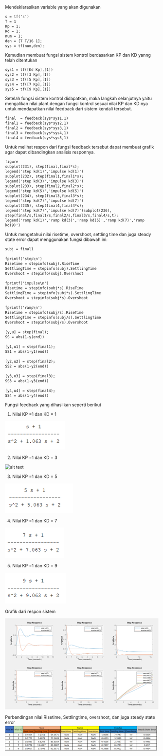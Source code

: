 Mendeklarasikan variable yang akan digunakan 

    s = tf('s')
    T = 1
    Kp = 1;
    Kd = 1;
    num = 1;
    den = [T T/16 1];
    sys = tf(num,den);

Kemudian membuat fungsi sistem kontrol berdasarkan KP dan KD yanng telah ditentukan

    sys1 = tf([Kd Kp],[1])
    sys2 = tf([3 Kp],[1])
    sys3 = tf([5 Kp],[1])
    sys4 = tf([7 Kp],[1])
    sys5 = tf([9 Kp],[1])

Setelah fungsi sistem kontrol didapatkan, maka langkah selanjutnya yaitu mengalikan nilai plant dengan fungsi kontrol sesuai nilai KP dan KD nya untuk mendapatkan nilai feedback dari sistem kendali tersebut. 

    final  = feedback(sys*sys1,1)
    final1 = feedback(sys*sys2,1)
    final2 = feedback(sys*sys3,1)
    final3 = feedback(sys*sys4,1)
    final4 = feedback(sys*sys5,1)



Untuk melihat respon dari fungsi feedback tersebut dapat membuat grafik agar dapat dibandingkan analisis responnya.

    figure
    subplot(231), step(final,final*s); 
    legend('step kd(1)','impulse kd(1)')
    subplot(232), step(final1,final1*s);
    legend('step kd(3)','impulse kd(3)')
    subplot(233), step(final2,final2*s);
    legend('step kd(5)','impulse kd(5)')
    subplot(234), step(final3,final3*s);
    legend('step kd(7)','impulse kd(7)')
    subplot(235), step(final4,final4*s);  
    legend('step kd(7)','impulse kd(7)')subplot(236), step(final/s,final1/s,final2/s,final3/s,final4/s,t); 
    legend('ramp kd(1)','ramp kd(3)','ramp kd(5)','ramp kd(7)','ramp kd(9)')

Untuk mengetahui nilai risetime, overshoot, settling time dan juga steady state error dapat menggunakan fungsi dibawah ini:

    subj = final1
    
    fprintf('step\n')
    Risetime = stepinfo(subj).RiseTime
    SettlingTime = stepinfo(subj).SettlingTime
    Overshoot = stepinfo(subj).Overshoot
    
    fprintf('impulse\n')
    Risetime = stepinfo(subj*s).RiseTime
    SettlingTime = stepinfo(subj*s).SettlingTime
    Overshoot = stepinfo(subj*s).Overshoot
    
    fprintf('ramp\n')
    Risetime = stepinfo(subj/s).RiseTime
    SettlingTime = stepinfo(subj/s).SettlingTime
    Overshoot = stepinfo(subj/s).Overshoot
    
    [y,u] = step(final);
    SS = abs(1-y(end))
    
    [y1,u1] = step(final1);
    SS1 = abs(1-y1(end))
    
    [y2,u2] = step(final2);
    SS2 = abs(1-y2(end))
    
    [y3,u3] = step(final3);
    SS3 = abs(1-y3(end))
    
    [y4,u4] = step(final4);
    SS4 = abs(1-y4(end))

Fungsi feedback yang dihasilkan seperti berikut 
1. Nilai KP =1  dan KD = 1

![alt text](feedback(KD1).png)

2. Nilai KP =1  dan KD = 3

![alt text]((KD3).png)

3. Nilai KP =1  dan KD = 5

![alt text](feedback(KD5).png)

4. Nilai KP =1  dan KD = 7

![alt text](feedback(KD7).png)

5. Nilai KP =1  dan KD = 9

![alt text](feedback(KD9).png)


Grafik dari respon sistem 

![alt text](grafik.png)


Perbandingan nilai Risetime, Settlingtime, overshoot, dan juga steady state error
![alt text](tabel.png)